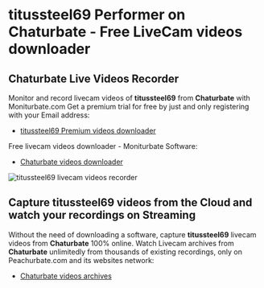 # titussteel69 Performer on Chaturbate - Free LiveCam videos downloader

## Chaturbate Live Videos Recorder

Monitor and record livecam videos of **titussteel69** from **Chaturbate** with Moniturbate.com
Get a premium trial for free by just and only registering with your Email address:
* [titussteel69 Premium videos downloader](https://moniturbate.com/request-demo-licence-key.html)

Free livecam videos downloader - Moniturbate Software:
* [Chaturbate videos downloader](https://moniturbate.com/moniturbate-download-software.html)

![titussteel69 livecam videos recorder](https://peachurnet.com/templates/moniturbate-software.png)


## Capture titussteel69 videos from the Cloud and watch your recordings on Streaming

Without the need of downloading a software, capture **titussteel69** livecam videos from **Chaturbate** 100% online.
Watch Livecam archives from **Chaturbate** unlimitedly from thousands of existing recordings, only on Peachurbate.com and its websites network:
* [Chaturbate videos archives](https://peachurnet.com/)
